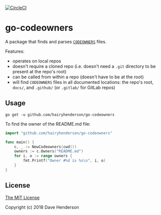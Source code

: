 [![CircleCI](https://circleci.com/gh/hairyhenderson/go-codeowners/tree/master.svg?style=svg)](https://circleci.com/gh/hairyhenderson/go-codeowners/tree/master)

# go-codeowners

A package that finds and parses [`CODEOWNERS`](https://help.github.com/articles/about-codeowners/) files.

Features:
- operates on local repos
- doesn't require a cloned repo (i.e. doesn't need a `.git` directory to be 
  present at the repo's root)
- can be called from within a repo (doesn't have to be at the root)
- will find `CODEOWNERS` files in all documented locations: the repo's root,
  `docs/`, and `.github/` (or `.gitlab/` for GitLab repos)

## Usage

```console
go get -u github.com/hairyhenderson/go-codeowners
```

To find the owner of the README.md file:

```go
import "github.com/hairyhenderson/go-codeowners"

func main() {
	c, _ := NewCodeowners(cwd())
	owners := c.Owners("README.md")
	for i, o := range owners {
		fmt.Printf("Owner #%d is %s\n", i, o)
	}
}
```

## License

[The MIT License](http://opensource.org/licenses/MIT)

Copyright (c) 2018 Dave Henderson
